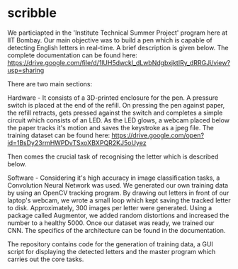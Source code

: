 # scribble
We particiapted in the 'Institute Technical Summer Project' program here at IIT Bombay. Our main objective was to build a pen which is capable of detecting English letters in real-time. A brief description is given below. The complete documentation can be found here: https://drive.google.com/file/d/1lUH5dwckl_dLwbNdgbxjktIRy_dRRGJi/view?usp=sharing

There are two main sections:

Hardware - It consists of a 3D-printed enclosure for the pen. A pressure switch is placed at the end of the refill. On pressing the pen against paper, the refill retracts, gets pressed against the switch and completes a simple circuit which consists of an LED. As the LED glows, a webcam placed below the paper tracks it's motion and saves the keystroke as a jpeg file. The training dataset can be found here: https://drive.google.com/open?id=1BsDy23rmHWPDvTSxoXBXPQR2KJ5oUyez

Then comes the crucial task of recognising the letter which is described below.

Software - Considering it's high accuracy in image classification tasks, a Convolution Neural Network was used. We generated our own training data by using an OpenCV tracking program. By drawing out letters in front of our laptop's webcam, we wrote a small loop which kept saving the tracked letter to disk. Approximately, 300 images per letter were generated. Using a package called Augmentor, we added random distortions and increased the number to a healthy 5000.
Once our dataset was ready, we trained our CNN. The specifics of the architecture can be found in the documentation.

The repository contains code for the generation of training data, a GUI script for displaying the detected letters and the master program which carries out the core tasks.
